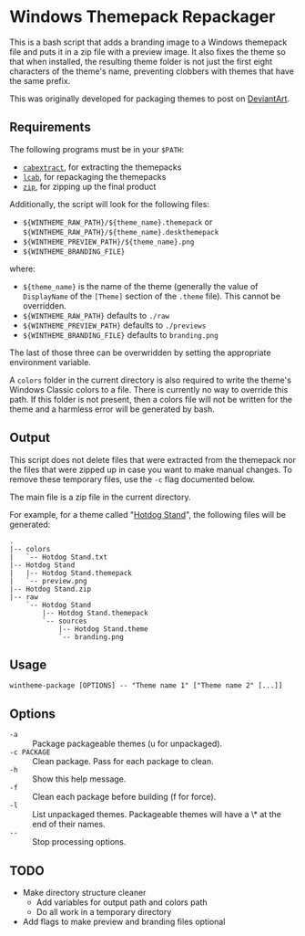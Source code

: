 # Windows Themepack Repackager

This is a bash script that adds a branding image to a Windows themepack file and puts it in a zip file with a preview image. It also fixes the theme so that when installed, the resulting theme folder is not just the first eight characters of the theme's name, preventing clobbers with themes that have the same prefix.

This was originally developed for packaging themes to post on [DeviantArt](http://tpenguinltg.deviantart.com/).

## Requirements

The following programs must be in your `$PATH`:

* [`cabextract`](http://www.cabextract.org.uk/), for extracting the themepacks
* [`lcab`](http://ohnopub.net/~ohnobinki/lcab/), for repackaging the themepacks
* [`zip`](http://www.info-zip.org/Zip.html), for zipping up the final product

Additionally, the script will look for the following files:

* `${WINTHEME_RAW_PATH}/${theme_name}.themepack` or `${WINTHEME_RAW_PATH}/${theme_name}.deskthemepack`
* `${WINTHEME_PREVIEW_PATH}/${theme_name}.png`
* `${WINTHEME_BRANDING_FILE}`

where:

* `${theme_name}` is the name of the theme (generally the value of `DisplayName` of the `[Theme]` section of the `.theme` file). This cannot be overridden.
* `${WINTHEME_RAW_PATH}` defaults to `./raw`
* `${WINTHEME_PREVIEW_PATH}` defaults to `./previews`
* `${WINTHEME_BRANDING_FILE}` defaults to `branding.png`

The last of those three can be overwridden by setting the appropriate environment variable.

A `colors` folder in the current directory is also required to write the theme's Windows Classic colors to a file. There is currently no way to override this path. If this folder is not present, then a colors file will not be written for the theme and a harmless error will be generated by bash.

## Output

This script does not delete files that were extracted from the themepack nor the files that were zipped up in case you want to make manual changes. To remove these temporary files, use the `-c` flag documented below.

The main file is a zip file in the current directory.

For example, for a theme called "[Hotdog Stand](http://fav.me/d8oxku6)", the following files will be generated:

    .
    |-- colors
    |   `-- Hotdog Stand.txt
    |-- Hotdog Stand
    |   |-- Hotdog Stand.themepack
    |   `-- preview.png
    |-- Hotdog Stand.zip
    |-- raw
        `-- Hotdog Stand
            |-- Hotdog Stand.themepack
            `-- sources
                |-- Hotdog Stand.theme
                `-- branding.png

## Usage

    wintheme-package [OPTIONS] -- "Theme name 1" ["Theme name 2" [...]]

## Options
<dl>
  <dt><code>-a</code></dt>
  <dd>Package packageable themes (u for unpackaged).</dd>
  <dt><code>-c PACKAGE</code></dt>
  <dd>Clean package. Pass for each package to clean.</dd>
  <dt><code>-h</code></dt>
  <dd>Show this help message.</dd>
  <dt><code>-f</code></dt>
  <dd>Clean each package before building (f for force).</dd>
  <dt><code>-l</code></dt>
  <dd>List unpackaged themes. Packageable themes will have a \* at the end of their names.</dd>
  <dt><code>--</code></dt>
  <dd>Stop processing options.</dd>
</dl>

## TODO

* Make directory structure cleaner
    * Add variables for output path and colors path
    * Do all work in a temporary directory
* Add flags to make preview and branding files optional
